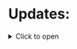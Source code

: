 # Updates:

<details><summary>Click to open</summary>
  👉 Added Navigation System (Next and Previous)
</details>
